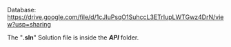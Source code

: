 Database: https://drive.google.com/file/d/1cJIuPsqO1SuhccL3ETrIupLWTGwz4DrN/view?usp=sharing

The "**.sln**" Solution file is inside the _**API**_ folder.
